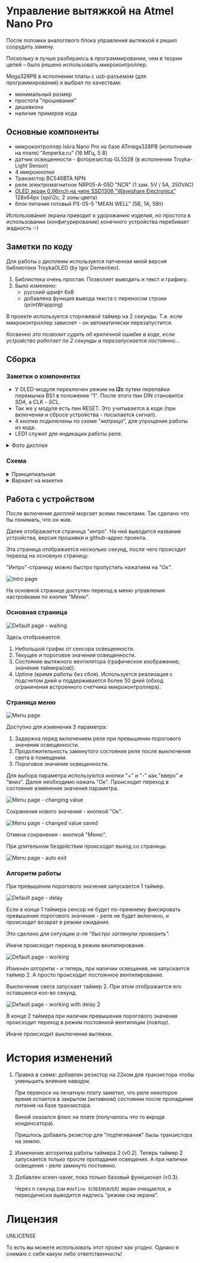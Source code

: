 # Управление вытяжкой на Atmel Nano Pro

После поломки аналогового блока управления вытяжкой я решил соорудить замену.

Поскольку я лучше разбираюсь в программировании, чем в теории цепей – было решено использовать микроконтроллер.

Mega328PB в исполнении платы с usb-разъемом (для программирования) я выбрал по качествам:

- минимальный размер
- простота "прошивания"
- дешевизна
- наличие примеров кода



## Основные компоненты

- микроконтроллер Iskra Nano Pro на базе ATmega328PB (исполнение на плате) "Amperka.ru" (16 МГц, 5 В)
- датчик освещенности - фоторезистор GL5528 (в исполнении Troyka-Light Sensor)
- 4 микрокнопки
- Транзистор BC546BTA NPN
- реле электромагнитное NRP05-A-05D "NCR" (1 зам. 5V / 5A, 250VAC)
- [OLED экран 0.96inch на чипе SSD1306 "Waveshare Electronics"](https://www.waveshare.com/0.96inch-oled-b.htm) 128x64px (spi/i2c, 2 зоны цвета) 
- блок питания готовый PS-05-5 "MEAN WELL" (5В, 1А, 5Вт)

Использование экрана приводит к удорожанию изделия, но простота в использовании (конфигурирование) конечного устройства перебивает жадность :-)



## Заметки по коду

Для работы с дисплеем используется патченная мной версия библиотеки TroykaOLED (by Igor Dementiev).

1. Библиотека очень простая. Позволяет выводить и текст и графику.
2. Было изменено:
   - русский шрифт 6x8
   - добавлена функция вывода текста с переносом строки (printWrapping)

В проекте используется сторожевой таймер на 2 секунды. Т.е. если микроконтроллер зависнет - он автоматически перезапустится.

_Косвенно это позволит судить об критичной ошибке в коде, если устройство работает по 2 секунды и перезапускается постоянно..._



## Сборка

### Заметки о компонентах

- У OLED-модуля переключен режим на **i2c** путем перепайки перемычки BS1 в положение "1". После этого пин DIN становится *SDA*, а CLK - *SCL*.
- Так же у модуля есть пин RESET. Это учитывается в коде (при включении и сбросе устройства - посылается сигнал).
- 4 кнопки подключены по схеме "*матрица*", для упрощения работы из кода.
- LED1 служит для индикации работы реле.

<details><summary>Фото дисплея</summary>

![Вид спереди](/docs/oled-1.png)

![Вид сзади](/docs/oled-1-back.png)

</details>



### Схема

<details><summary>Принципиальная</summary>

![Схема](/docs/schema.png)

</details>

<details><summary>Вариант на макетке</summary> 

![Макетка](/docs/bread-board.png)

</details>



## Работа с устройством

После включения дисплей моргает всеми пикселами. Так сделано что бы понимать, что он жив.

Далее отображается страница "интро". На ней выводится название устройства, версия прошивки и github-адрес проекта.

Эта страница отображается несколько секунд, после чего происхдит переход на основную страницу.

"Интро"-страницу можно быстро пропустить нажатием на "Ок".

![Intro page](/docs/intro-page.png)

На основной странице доступен переход в меню управления настройками по кнопке "Меню".



### Основная страница

![Default page - waiting](/docs/default-page-waiting.png)

Здесь отображается:

1. Небольшой график от сенсора освещенности.
2. Текущее и пороговое значения освещенности.
3. Состояние вытяжного вентилятора (графическое изображение; значение таймера(ов)).
4. Uptime (время работы без сбоя). Используется реализация с подсчетом дней и поддерживается более 50 дней (обход ограничения встроенного счетчика микроконтроллера).



### Страница меню

![Menu page](/docs/menu-page.png)

Доступно для изменения 3 параметра:

1. Задержка перед включением реле при превышении порогового значения освещенности.
2. Продолжительность замкнутого состояния реле после выключения света в помещении.
3. Пороговое значение освещенности.

Для выбора параметра используются кнопки "+" и "-" как "вверх" и "вниз". Далее необходимо нажать "Ок".
Происходит переход в состояние изменения значения параметра.

![Menu page - changing value](/docs/menu-page-changing-value.png)

Сохранение нового значения - кнопкой "Ок".

![Menu page - changed value saved](/docs/menu-page-changed-value-saved.png)

Отмена сохранения - кнопкой "Меню".

При длительном бездействии происходит выход со страницы.

![Menu page - auto exit](/docs/menu-page-auto-exit.png)



### Алгоритм работы

При превышении порогового значения запускается 1 таймер.

![Default page - delay](/docs/default-page-fan-delay.png)

Если в конце 1 таймера сенсор не будет по-прежнему фиксировать превышение порогового значения - реле не будет включено, и происходит возврат в режим ожидания.

_Это сделано для ситуации а-ля "быстро заглянули проверить"._

Иначе происходит переход в режим вентилирования.

![Default page - working](/docs/default-page-fan-on.png)

_Изменен алгоритм_ - и теперь, при наличии освещения, не запускается таймер 2. А просто происходит постоянное вентилирование.

Выключение света запускает таймер 2. При этом отображается его оставшееся кол-во секунд.

![Default page - working with delay 2](/docs/default-page-fan-on-delay-before-off.png)

В конце 2 таймера при наличии превышения порогового значения происходит переход в режим постоянной вентиляции (повтор). 

Иначе происходит выключение вытяжки.



# История изменений

1. Правка в схеме: добавлен резистор на 22ком для транзистора чтобы уменьшить влияние наводок. 

   При переносе на печатную плату заметил, что реле некоторое время остается в закрытом (активном) состоянии после пропадания питания на базе транзистора. 

   Виной оказался флюс на плате (получалось что то вкроде конденсатора). 

   Пришлось добавить резистор для "подтягивания" бызы транзистора на землю.

2. Изменение алгоритма работы таймера 2 (v0.2). Теперь таймер 2 запускается только 
   просле пропадания освещения. А при наличии освещения - реле замкнуто постоянно.

3. Добавлен sceen-saver, пока только базовый функционал (v0.3).

   Через n секунд (см `#define SCREENSAVER`) экран очищается, и периодически выводится надпись "режим сна экрана".

# Лицензия

UNLICENSE

То есть вы можете использовать этот проект как угодно. Однако я снимаю с себя какую либо ответственность!
